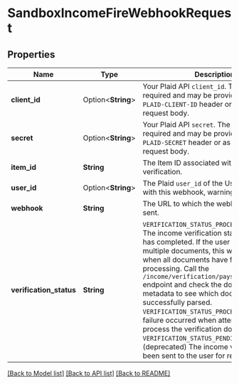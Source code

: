 # SandboxIncomeFireWebhookRequest

## Properties

Name | Type | Description | Notes
------------ | ------------- | ------------- | -------------
**client_id** | Option<**String**> | Your Plaid API `client_id`. The `client_id` is required and may be provided either in the `PLAID-CLIENT-ID` header or as part of a request body. | [optional]
**secret** | Option<**String**> | Your Plaid API `secret`. The `secret` is required and may be provided either in the `PLAID-SECRET` header or as part of a request body. | [optional]
**item_id** | **String** | The Item ID associated with the verification. | 
**user_id** | Option<**String**> | The Plaid `user_id` of the User associated with this webhook, warning, or error. | [optional]
**webhook** | **String** | The URL to which the webhook should be sent. | 
**verification_status** | **String** | `VERIFICATION_STATUS_PROCESSING_COMPLETE`: The income verification status processing has completed. If the user uploaded multiple documents, this webhook will fire when all documents have finished processing. Call the `/income/verification/paystubs/get` endpoint and check the document metadata to see which documents were successfully parsed.  `VERIFICATION_STATUS_PROCESSING_FAILED`: A failure occurred when attempting to process the verification documentation.  `VERIFICATION_STATUS_PENDING_APPROVAL`: (deprecated) The income verification has been sent to the user for review. | 

[[Back to Model list]](../README.md#documentation-for-models) [[Back to API list]](../README.md#documentation-for-api-endpoints) [[Back to README]](../README.md)


